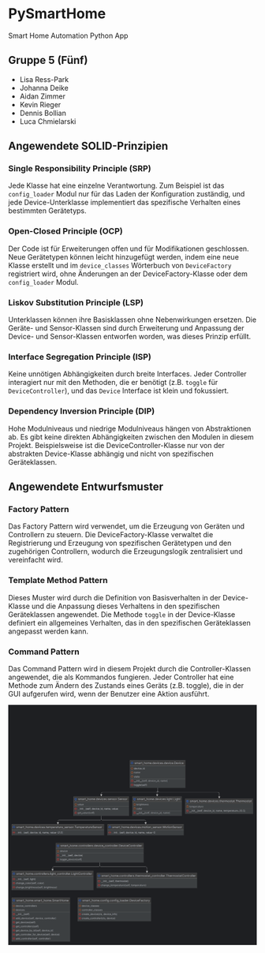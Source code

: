 # PySmartHome
Smart Home Automation Python App

## Gruppe 5 (Fünf)
- Lisa Ress-Park
- Johanna Deike
- Aidan Zimmer
- Kevin Rieger
- Dennis Bollian
- Luca Chmielarski

## Angewendete SOLID-Prinzipien

### Single Responsibility Principle (SRP)
Jede Klasse hat eine einzelne Verantwortung. Zum Beispiel ist das `config_loader` Modul nur für das Laden der Konfiguration zuständig, und jede Device-Unterklasse implementiert das spezifische Verhalten eines bestimmten Gerätetyps.

### Open-Closed Principle (OCP)
Der Code ist für Erweiterungen offen und für Modifikationen geschlossen. Neue Gerätetypen können leicht hinzugefügt werden, indem eine neue Klasse erstellt und im `device_classes` Wörterbuch von `DeviceFactory` registriert wird, ohne Änderungen an der DeviceFactory-Klasse oder dem `config_loader` Modul.

### Liskov Substitution Principle (LSP)
Unterklassen können ihre Basisklassen ohne Nebenwirkungen ersetzen. Die Geräte- und Sensor-Klassen sind durch Erweiterung und Anpassung der Device- und Sensor-Klassen entworfen worden, was dieses Prinzip erfüllt.

### Interface Segregation Principle (ISP)
Keine unnötigen Abhängigkeiten durch breite Interfaces. Jeder Controller interagiert nur mit den Methoden, die er benötigt (z.B. `toggle` für `DeviceController`), und das `Device` Interface ist klein und fokussiert.

### Dependency Inversion Principle (DIP)
Hohe Modulniveaus und niedrige Modulniveaus hängen von Abstraktionen ab. Es gibt keine direkten Abhängigkeiten zwischen den Modulen in diesem Projekt. Beispielsweise ist die DeviceController-Klasse nur von der abstrakten Device-Klasse abhängig und nicht von spezifischen Geräteklassen.


## Angewendete Entwurfsmuster

### Factory Pattern
Das Factory Pattern wird verwendet, um die Erzeugung von Geräten und Controllern zu steuern. Die DeviceFactory-Klasse verwaltet die Registrierung und Erzeugung von spezifischen Gerätetypen und den zugehörigen Controllern, wodurch die Erzeugungslogik zentralisiert und vereinfacht wird.

### Template Method Pattern
Dieses Muster wird durch die Definition von Basisverhalten in der Device-Klasse und die Anpassung dieses Verhaltens in den spezifischen Geräteklassen angewendet. Die Methode `toggle` in der Device-Klasse definiert ein allgemeines Verhalten, das in den spezifischen Geräteklassen angepasst werden kann.

### Command Pattern
Das Command Pattern wird in diesem Projekt durch die Controller-Klassen angewendet, die als Kommandos fungieren. Jeder Controller hat eine Methode zum Ändern des Zustands eines Geräts (z.B. toggle), die in der GUI aufgerufen wird, wenn der Benutzer eine Aktion ausführt.

![](docs/smart_home.png)
